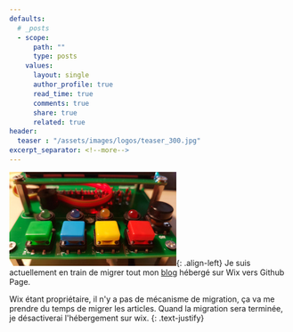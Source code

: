 ```yaml
---
defaults:
  # _posts
  - scope:
      path: ""
      type: posts
    values:
      layout: single
      author_profile: true
      read_time: true
      comments: true
      share: true
      related: true
header: 
  teaser : "/assets/images/logos/teaser_300.jpg"
excerpt_separator: <!--more-->
---
```


![image-left](/assets/images/logos/teaser_300.jpg){: .align-left}
Je suis actuellement en train de migrer tout mon [blog](https://www.papsdroid.fr) hébergé sur Wix vers Github Page.
<!--more-->
Wix étant propriétaire, il n'y a pas de mécanisme de migration, ça va me prendre du temps de migrer les articles.
Quand la migration sera terminée, je désactiverai l'hébergement sur wix.
{: .text-justify}


